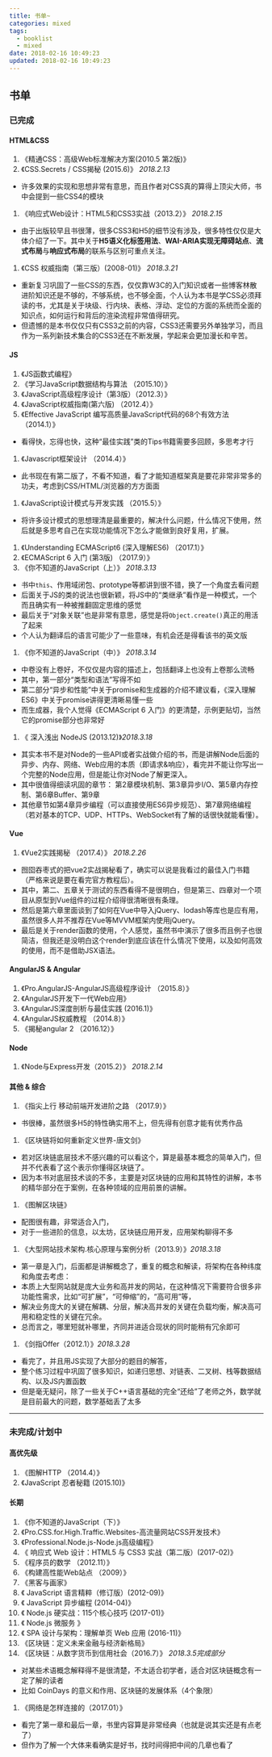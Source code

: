 ```yaml
---
title: 书单~
categories: mixed
tags:
  - booklist
  - mixed
date: 2018-02-16 10:49:23
updated: 2018-02-16 10:49:23
---
```


## 书单
### 已完成
#### HTML&CSS
1. 《精通CSS：高级Web标准解决方案(2010.5 第2版)》
1. 《CSS.Secrets / CSS揭秘 (2015.6)》 *2018.2.13*
  - 许多效果的实现和思想非常有意思，而且作者对CSS真的算得上顶尖大师，书中会提到一些CSS4的模块
1. 《响应式Web设计：HTML5和CSS3实战（2013.2）》 *2018.2.15*
  - 由于出版较早且书很薄，很多CSS3和H5的细节没有涉及，很多特性仅仅是大体介绍了一下。其中关于**H5语义化标签用法**、**WAI-ARIA实现无障碍站点**、**流式布局**与**响应式布局**的联系与区别可重点关注。
1. 《CSS 权威指南（第三版）(2008-01)》 *2018.3.21*
  - 重新复习巩固了一些CSS的东西，仅仅靠W3C的入门知识或者一些博客林散进阶知识还是不够的，不够系统，也不够全面，个人认为本书是学CSS必须拜读的书，尤其是关于块级、行内块、表格、浮动、定位的方面的系统而全面的知识点，如何运行和背后的渲染流程非常值得研究。
  - 但遗憾的是本书仅仅只有CSS3之前的内容，CSS3还需要另外单独学习，而且作为一系列新技术集合的CSS3还在不断发展，学起来会更加漫长和辛苦。

#### JS
1. 《JS函数式编程》
1. 《学习JavaScript数据结构与算法 （2015.10）》
1. 《JavaScript高级程序设计（第3版）（2012.3）》
1. 《JavaScript权威指南(第六版) （2012.4）》
1. 《Effective JavaScript 编写高质量JavaScript代码的68个有效方法 （2014.1）》
  - 看得快，忘得也快，这种“最佳实践”类的Tips书籍需要多回顾，多思考才行
1. 《Javascript框架设计 （2014.4）》
  - 此书现在有第二版了，不看不知道，看了才能知道框架真是要花非常非常多的功夫，考虑到CSS/HTML/浏览器的方方面面
1. 《JavaScript设计模式与开发实践 （2015.5）》
  - 将许多设计模式的思想理清是最重要的，解决什么问题，什么情况下使用，然后就是多思考自己在实现功能情况下怎么才能做到良好复用，扩展。
1. 《Understanding ECMAScript6 (深入理解ES6) （2017.1）》
1. 《ECMAScript 6 入门 (第3版) （2017.9）》
1. 《你不知道的JavaScript（上）》 *2018.3.13*
  - 书中`this`、作用域闭包、prototype等都讲到很不错，换了一个角度去看问题
  - 后面关于JS的类的说法也很新颖，将JS中的“类继承”看作是一种模式，一个而且确实有一种被推翻固定思维的感觉
  - 最后关于“对象关联”也是非常有意思，感觉是将`Object.create()`真正的用活了起来
  - 个人认为翻译后的语言可能少了一些意味，有机会还是得看该书的英文版
1. 《你不知道的JavaScript（中）》 *2018.3.14*
  - 中卷没有上卷好，不仅仅是内容的描述上，包括翻译上也没有上卷那么流畅
  - 其中，第一部分“类型和语法”写得不如
  - 第二部分“异步和性能”中关于promise和生成器的介绍不建议看，《深入理解ES6》中关于promise讲得更清晰易懂一些
  - 而生成器，我个人觉得《ECMAScript 6 入门》的更清楚，示例更贴切，当然它的promise部分也非常好
1. 《 深入浅出 NodeJS (2013.12)》*2018.3.18*
  - 其实本书不是对Node的一些API或者实战做介绍的书，而是讲解Node后面的异步、内存、网络、Web应用的本质（即请求&响应），看完并不能让你写出一个完整的Node应用，但是能让你对Node了解更深入。
  - 其中很值得细读巩固的章节：
    第2章模块机制、第3章异步I/O、第5章内存控制、第6章Buffer、第9章
  - 其他章节如第4章异步编程（可以直接使用ES6异步规范）、第7章网络编程（若对基本的TCP、UDP、HTTPs、WebSocket有了解的话很快就能看懂）。

#### Vue
1. 《Vue2实践揭秘 （2017.4）》 *2018.2.26*
  - 囫囵吞枣式的把vue2实战揭秘看了，确实可以说是我看过的最佳入门书籍（严格来说是要在看完官方教程后）。
  - 其中，第二、五章关于测试的东西看得不是很明白，但是第三、四章对一个项目从原型到Vue组件的过程介绍得很清晰很有条理。
  - 然后是第六章里面谈到了如何在Vue中导入jQuery、lodash等库也是应有用，虽然很多人并不推荐在Vue等MVVM框架内使用jQuery。
  - 最后是关于render函数的使用，个人感觉，虽然书中演示了很多而且例子也很简洁，但我还是没明白这个render到底应该在什么情况下使用，以及如何高效的使用，而不是借助JSX语法。


#### AngularJS & Angular
1. 《Pro.AngularJS-AngularJS高级程序设计 （2015.8）》
1. 《AngularJS开发下一代Web应用》
1. 《AngularJS深度剖析与最佳实践 (2016.1)》
1. 《AngularJS权威教程 （2014.8）》
1. 《揭秘angular 2 （2016.12）》

#### Node
1. 《Node与Express开发（2015.2）》 *2018.2.14*

#### 其他 & 综合
1. 《指尖上行 移动前端开发进阶之路 （2017.9）》
  - 书很棒，虽然很多H5的特性确实用不上，但先得有创意才能有优秀作品
1. 《区块链将如何重新定义世界-唐文剑》
  - 若对区块链底层技术不感兴趣的可以看这个，算是最基本概念的简单入门，但并不代表看了这个表示你懂得区块链了。
  - 因为本书对底层技术谈的不多，主要是对区块链的应用和其特性的讲解，本书的精华部分在于案例，在各种领域的应用前景的讲解。
1. 《图解区块链》
  - 配图很有趣，非常适合入门，
  - 对于一些进阶的信息，以太坊，区块链应用开发，应用架构聊得不多
1. 《大型网站技术架构.核心原理与案例分析（2013.9）》*2018.3.18*
  - 第一章是入门，后面都是讲解概念了，重复的概念和解读，将架构在各种纬度和角度去考虑：
  - 本质上大型网站就是庞大业务和高并发的网站，在这种情况下需要符合很多非功能性需求，比如“可扩展”，“可伸缩”的，“高可用”等，
  - 解决业务庞大的关键在解耦、分层，解决高并发的关键在负载均衡，解决高可用和稳定性的关键在冗余。
  - 总而言之，哪里短就补哪里，齐同并进适合现状的同时能稍有冗余即可
1. 《剑指Offer（2012.1）》*2018.3.28*
  - 看完了，并且用JS实现了大部分的题目的解答，
  - 整个练习过程中巩固了很多知识，如递归思想、对链表、二叉树、栈等数据结构、以及JS内置函数
  - 但是毫无疑问，除了一些关于C++语言基础的完全“还给”了老师之外，数学就是目前最大的问题，数学基础丢了太多

----

### 未完成/计划中
#### 高优先级
1. 《图解HTTP （2014.4）》
1. 《JavaScript 忍者秘籍 (2015.10)》


#### 长期
1. 《你不知道的JavaScript（下）》
1. 《Pro.CSS.for.High.Traffic.Websites-高流量网站CSS开发技术》
1. 《Professional.Node.js-Node.js高级编程》
1. 《 响应式 Web 设计：HTML5 与 CSS3 实战（第二版）(2017-02)》
1. 《程序员的数学 （2012.11）》
1. 《构建高性能Web站点 （2009）》
1. 《黑客与画家》
1. 《 JavaScript 语言精粹（修订版）(2012-09)》
1. 《 JavaScript 异步编程 (2014-04)》
1. 《 Node.js 硬实战：115个核心技巧 (2017-01)》
1. 《 Node.js 微服务 》
1. 《 SPA 设计与架构：理解单页 Web 应用 (2016-11)》
1. 《区块链：定义未来金融与经济新格局》
1. 《区块链：从数字货币到信用社会（2016.7）》 *2018.3.5完成部分*
  - 对某些术语概念解释得不是很清楚，不太适合初学者，适合对区块链概念有一定了解的读者
  - 比如 CoinDays 的意义和作用、区块链的发展体系（4个象限）
1. 《网络是怎样连接的（2017.01）》
  - 看完了第一章和最后一章，书里内容算是非常经典（也就是说其实还是有点老了）
  - 但作为了解一个大体来看确实是好书，找时间得把中间的几章也看了